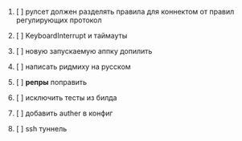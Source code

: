 1. [ ] рулсет должен разделять правила для коннектом от правил регулирующих протокол
1. [ ] KeyboardInterrupt и таймауты
1. [ ] новую запускаемую аппку допилить
1. [ ] написать ридмиху на русском
1. [ ] __репры__ поправить

1. [ ] исключить тесты из билда

1. [ ] добавить auther в конфиг
1. [ ] ssh туннель
